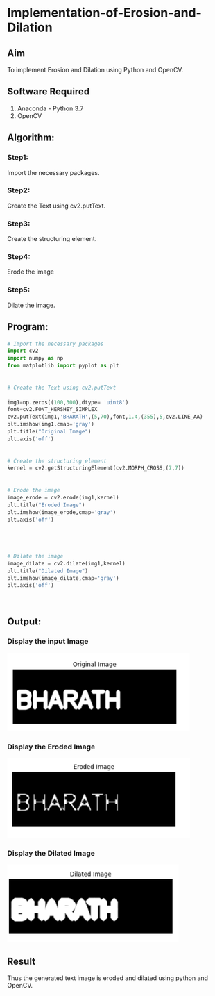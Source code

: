 # Implementation-of-Erosion-and-Dilation
## Aim
To implement Erosion and Dilation using Python and OpenCV.
## Software Required
1. Anaconda - Python 3.7
2. OpenCV
## Algorithm:
### Step1:
Import the necessary packages.

### Step2:
Create the Text using cv2.putText.

### Step3:
Create the structuring element.

### Step4:
Erode the image

### Step5:
Dilate the image.

 
## Program:

``` Python
# Import the necessary packages
import cv2
import numpy as np
from matplotlib import pyplot as plt


# Create the Text using cv2.putText

img1=np.zeros((100,300),dtype= 'uint8') 
font=cv2.FONT_HERSHEY_SIMPLEX
cv2.putText(img1,'BHARATH',(5,70),font,1.4,(355),5,cv2.LINE_AA)
plt.imshow(img1,cmap='gray')
plt.title("Original Image")
plt.axis('off')


# Create the structuring element
kernel = cv2.getStructuringElement(cv2.MORPH_CROSS,(7,7))


# Erode the image
image_erode = cv2.erode(img1,kernel)
plt.title("Eroded Image")
plt.imshow(image_erode,cmap='gray')
plt.axis('off')




# Dilate the image
image_dilate = cv2.dilate(img1,kernel)
plt.title("Dilated Image")
plt.imshow(image_dilate,cmap='gray')
plt.axis('off')




```
## Output:

### Display the input Image
![output](op1.png)

### Display the Eroded Image
![output](op2.png)

### Display the Dilated Image
![output](op3.png)

## Result
Thus the generated text image is eroded and dilated using python and OpenCV.
